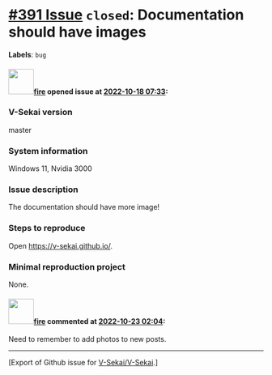 # [\#391 Issue](https://github.com/V-Sekai/V-Sekai/issues/391) `closed`: Documentation should have images
**Labels**: `bug`


#### <img src="https://avatars.githubusercontent.com/u/32321?u=c2e06a3d2b49a467aa907e54aa259516440267cc&v=4" width="50">[fire](https://github.com/fire) opened issue at [2022-10-18 07:33](https://github.com/V-Sekai/V-Sekai/issues/391):

### V-Sekai version

master

### System information

Windows 11, Nvidia 3000

### Issue description

The documentation should have more image!

### Steps to reproduce

Open https://v-sekai.github.io/.

### Minimal reproduction project

None.

#### <img src="https://avatars.githubusercontent.com/u/32321?u=c2e06a3d2b49a467aa907e54aa259516440267cc&v=4" width="50">[fire](https://github.com/fire) commented at [2022-10-23 02:04](https://github.com/V-Sekai/V-Sekai/issues/391#issuecomment-1287977789):

Need to remember to add photos to new posts.


-------------------------------------------------------------------------------



[Export of Github issue for [V-Sekai/V-Sekai](https://github.com/V-Sekai/V-Sekai).]

